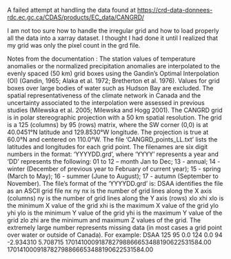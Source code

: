 A failed attempt at handling the data found at https://crd-data-donnees-rdc.ec.gc.ca/CDAS/products/EC_data/CANGRD/

I am not too sure how to handle the irregular grid and how to load properly all the data into a xarray dataset. 
I thought I had done it until I realized that my grid was only the pixel count in the grd file. 


Notes from the documentation : 
The station values of temperature anomalies or the normalized precipitation anomalies are interpolated to the evenly spaced (50 km) grid boxes using the Gandin’s Optimal Interpolation (OI) (Gandin, 1965; Alaka et al. 1972; Bretherton et al. 1976). Values for grid boxes over large bodies of water such as Hudson Bay are excluded. The spatial representativeness of the climate network in Canada and the uncertainty associated to the interpolation were assessed in previous studies (Milewska et al. 2005; Milewska and Hogg 2001). 
The CANGRD grid is in polar stereographic projection with a 50 km spatial resolution. The grid is a 125 (columns) by 95 (rows) matrix, where the SW corner (0,0) is at 40.0451°N latitude and 129.8530°W longitude. The projection is true at 60.0°N and centered on 110.0°W. The file ‘CANGRD_points_LL.txt’ lists the latitudes and longitudes for each grid point.
The filenames are six digit numbers in the format: ‘YYYYDD.grd’, where ‘YYYY’ represents a year and ‘DD’ represents the following: 
01 to 12 – month Jan to Dec;
13 - annual;
14 - winter (December of previous year to February of current year);
15 - spring (March to May);
16 - summer (June to August);
17 - autumn (September to November).
The file’s format of the ‘YYYYDD.grd’ is:
DSAA     identifies the file as an ASCII grid file
nx ny      nx is the number of grid lines along the X axis (columns)
               ny is the number of grid lines along the Y axis (rows)
xlo xhi    xlo is the minimum X value of the grid
              xhi is the maximum X value of the grid
ylo yhi   ylo is the minimum Y value of the grid
              yhi is the maximum Y value of the grid
zlo zhi   are the minimum and maximum Z values of the grid. 
The extremely large number represents missing data (in most cases a grid point over water or outside of Canada).
For example: 
DSAA
125 95
0.0 124
0.0 94
-2.934310 5.708715 
170141000918782798866653488190622531584.00
170141000918782798866653488190622531584.00
